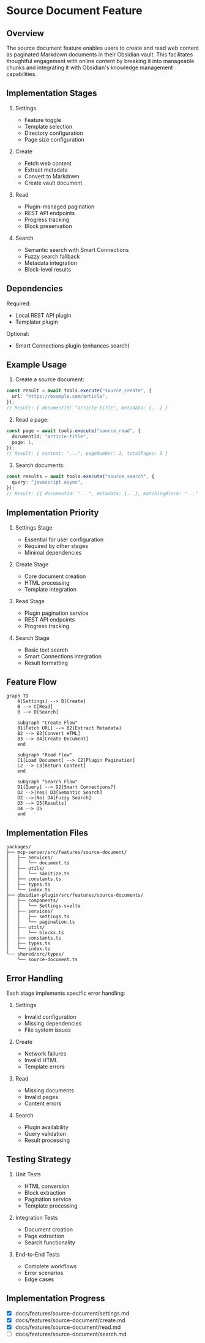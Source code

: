 # Source Document Feature

## Overview

The source document feature enables users to create and read web content as paginated Markdown documents in their Obsidian vault. This facilitates thoughtful engagement with online content by breaking it into manageable chunks and integrating it with Obsidian's knowledge management capabilities.

## Implementation Stages

1. Settings

   - Feature toggle
   - Template selection
   - Directory configuration
   - Page size configuration

2. Create

   - Fetch web content
   - Extract metadata
   - Convert to Markdown
   - Create vault document

3. Read

   - Plugin-managed pagination
   - REST API endpoints
   - Progress tracking
   - Block preservation

4. Search
   - Semantic search with Smart Connections
   - Fuzzy search fallback
   - Metadata integration
   - Block-level results

## Dependencies

Required:

- Local REST API plugin
- Templater plugin

Optional:

- Smart Connections plugin (enhances search)

## Example Usage

1. Create a source document:

```typescript
const result = await tools.execute("source_create", {
  url: "https://example.com/article",
});
// Result: { documentId: "article-title", metadata: {...} }
```

2. Read a page:

```typescript
const page = await tools.execute("source_read", {
  documentId: "article-title",
  page: 1,
});
// Result: { content: "...", pageNumber: 1, totalPages: 5 }
```

3. Search documents:

```typescript
const results = await tools.execute("source_search", {
  query: "javascript async",
});
// Result: [{ documentId: "...", metadata: {...}, matchingBlock: "..." }]
```

## Implementation Priority

1. Settings Stage

   - Essential for user configuration
   - Required by other stages
   - Minimal dependencies

2. Create Stage

   - Core document creation
   - HTML processing
   - Template integration

3. Read Stage

   - Plugin pagination service
   - REST API endpoints
   - Progress tracking

4. Search Stage
   - Basic text search
   - Smart Connections integration
   - Result formatting

## Feature Flow

```mermaid
graph TD
    A[Settings] --> B[Create]
    B --> C[Read]
    B --> D[Search]

    subgraph "Create Flow"
    B1[Fetch URL] --> B2[Extract Metadata]
    B2 --> B3[Convert HTML]
    B3 --> B4[Create Document]
    end

    subgraph "Read Flow"
    C1[Load Document] --> C2[Plugin Pagination]
    C2 --> C3[Return Content]
    end

    subgraph "Search Flow"
    D1[Query] --> D2{Smart Connections?}
    D2 -->|Yes| D3[Semantic Search]
    D2 -->|No| D4[Fuzzy Search]
    D3 --> D5[Results]
    D4 --> D5
    end
```

## Implementation Files

```
packages/
├── mcp-server/src/features/source-document/
│   ├── services/
│   │   └── document.ts
│   ├── utils/
│   │   └── sanitize.ts
│   ├── constants.ts
│   ├── types.ts
│   └── index.ts
├── obsidian-plugin/src/features/source-documents/
│   ├── components/
│   │   └── Settings.svelte
│   ├── services/
│   │   ├── settings.ts
│   │   └── pagination.ts
│   ├── utils/
│   │   └── blocks.ts
│   ├── constants.ts
│   ├── types.ts
│   └── index.ts
└── shared/src/types/
    └── source-document.ts
```

## Error Handling

Each stage implements specific error handling:

1. Settings

   - Invalid configuration
   - Missing dependencies
   - File system issues

2. Create

   - Network failures
   - Invalid HTML
   - Template errors

3. Read

   - Missing documents
   - Invalid pages
   - Content errors

4. Search
   - Plugin availability
   - Query validation
   - Result processing

## Testing Strategy

1. Unit Tests

   - HTML conversion
   - Block extraction
   - Pagination service
   - Template processing

2. Integration Tests

   - Document creation
   - Page extraction
   - Search functionality

3. End-to-End Tests
   - Complete workflows
   - Error scenarios
   - Edge cases

## Implementation Progress

- [x] docs/features/source-document/settings.md
- [x] docs/features/source-document/create.md
- [x] docs/features/source-document/read.md
- [ ] docs/features/source-document/search.md
